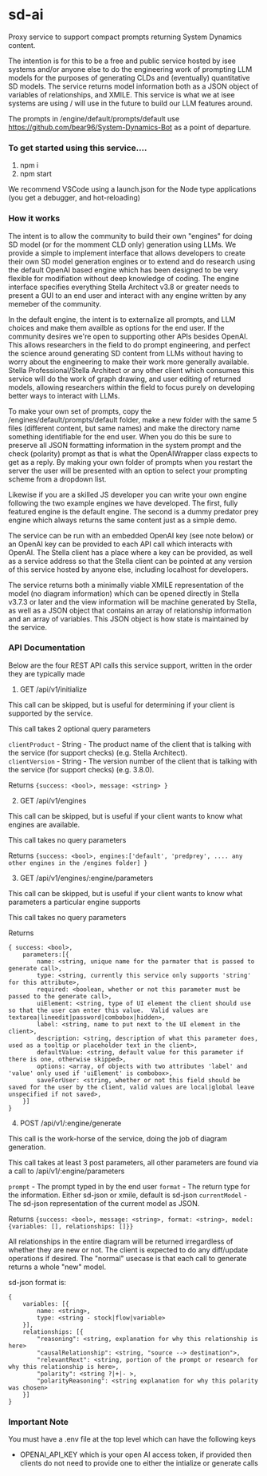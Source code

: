 
# sd-ai
Proxy service to support compact prompts returning System Dynamics content.  

The intention is for this to be a free and public service hosted by isee systems and/or anyone else to do the engineering work of prompting LLM models for the purposes of generating CLDs and (eventually) quantitative SD models.  The service returns model information both as a JSON object of variables of relationships, and XMILE.  This service is what we at isee systems are using / will use in the future to build our LLM features around.  

The prompts in /engine/default/prompts/default use https://github.com/bear96/System-Dynamics-Bot as a point of departure.  

### To get started using this service....

1. npm i 
2. npm start 

We recommend VSCode using a launch.json for the Node type applications (you get a debugger, and hot-reloading)  

### How it works

The intent is to allow the community to build their own "engines" for doing SD model (or for the momment CLD only) generation using LLMs.  We provide a simple to implement interface that allows developers to create their own SD model generation engines or to extend and do research using the default OpenAI based engine which has been designed to be very flexible for modifiation without deep knowledge of coding.  The engine interface specifies everything Stella Architect v3.8 or greater needs to present a GUI to an end user and interact with any engine written by any memeber of the community.

In the default engine, the intent is to externalize all prompts, and LLM choices and make them availble as options for the end user. If the community desires we're open to supporting other APIs besides OpenAI.  This allows researchers in the field to do prompt engineering, and perfect the science around generating SD content from LLMs without having to worry about the engineering to make their work more generally available.  Stella Professional/Stella Architect or any other client which consumes this service will do the work of graph drawing, and user editing of returned models, allowing researchers within the field to focus purely on developing better ways to interact with LLMs. 

To make your own set of prompts, copy the /engines/default/prompts/default folder, make a new folder with the same 5 files (different content, but same names) and make the directory name something identifiable for the end user. When you do this be sure to preserve all JSON formatting information in the system prompt and the check (polarity) prompt as that is what the OpenAIWrapper class expects to get as a reply.  By making your own folder of prompts when you restart the server the user will be presented with an option to select your prompting scheme from a dropdown list.  

Likewise if you are a skilled JS developer you can write your own engine following the two example engines we have developed.  The first, fully featured engine is the default engine.  The second is a dummy predator prey engine which always returns the same content just as a simple demo.

The service can be run with an embedded OpenAI key (see note below) or an OpenAI key can be provided to each API call which interacts with OpenAI.  The Stella client has a place where a key can be provided, as well as a service address so that the Stella client can be pointed at any version of this service hosted by anyone else, including localhost for developers.

The service returns both a minimally viable XMILE representation of the model (no diagram information) which can be opened directly in Stella v3.7.3 or later and the view information will be machine generated by Stella, as well as a JSON object that contains an array of relationship information and an array of variables.  This JSON object is how state is maintained by the service.  

### API Documentation

Below are the four REST API calls this service support, written in the order they are typically made

1. GET /api/v1/initialize

This call can be skipped, but is useful for determining if your client is supported by the service.  

This call takes 2 optional query parameters

`clientProduct` - String - The product name of the client that is talking with the service (for support checks) (e.g. Stella Architect).  
`clientVersion` - String - The version number of the client that is talking with the service (for support checks) (e.g. 3.8.0).  

Returns `{success: <bool>, message: <string> }`

2. GET /api/v1/engines

This call can be skipped, but is useful if your client wants to know what engines are available.

This call takes no query parameters

Returns `{success: <bool>, engines:['default', 'predprey', .... any other engines in the /engines folder] }`

3. GET /api/v1/engines/:engine/parameters

This call can be skipped, but is useful if your client wants to know what parameters a particular engine supports

This call takes no query parameters

Returns 
```
{ success: <bool>, 
    parameters:[{
        name: <string, unique name for the parmater that is passed to generate call>,
        type: <string, currently this service only supports 'string' for this attribute>,
        required: <boolean, whether or not this parameter must be passed to the generate call>,
        uiElement: <string, type of UI element the client should use so that the user can enter this value.  Valid values are textarea|lineedit|password|combobox|hidden>,
        label: <string, name to put next to the UI element in the client>,
        description: <string, description of what this parameter does, used as a tooltip or placeholder text in the client>,
        defaultValue: <string, default value for this parameter if there is one, otherwise skipped>,
        options: <array, of objects with two attributes 'label' and 'value' only used if 'uiElement' is combobox>,
        saveForUser: <string, whether or not this field should be saved for the user by the client, valid values are local|global leave unspecified if not saved>,
    }] 
}
```

4. POST /api/v1/:engine/generate

This call is the work-horse of the service, doing the job of diagram generation.

This call takes at least 3 post parameters, all other parameters are found via a call to /api/v1/:engine/parameters

`prompt` - The prompt typed in by the end user
`format` - The return type for the information. Either sd-json or xmile, default is sd-json
`currentModel` - The sd-json representation of the current model as JSON.

Returns `{success: <bool>, message: <string>, format: <string>, model: {variables: [], relationships: []}}`  

All relationships in the entire diagram will be returned irregardless of whether they are new or not.  The client is expected to do any diff/update operations if desired.  The "normal" usecase is that each call to generate returns a whole "new" model.

sd-json format is:
```
{
    variables: [{
        name: <string>,
        type: <string - stock|flow|variable>
    }], 
    relationships: [{
        "reasoning": <string, explanation for why this relationship is here> 
        "causalRelationship": <string, "source --> destination">,  
        "relevantRext": <string, portion of the prompt or research for why this relationship is here>, 
        "polarity": <string ?|+|- >, 
        "polarityReasoning": <string explanation for why this polarity was chosen> 
    }]
}
```  


### Important Note 
You must have a .env file at the top level which can have the following keys  
 * OPENAI_API_KEY which is your open AI access token, if provided then clients do not need to provide one to either the intialize or generate calls  
